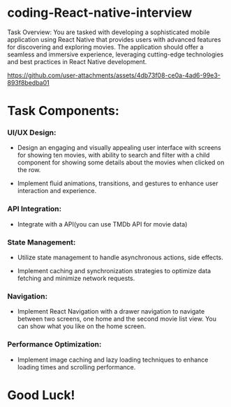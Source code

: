 # coding-React-native-interview

Task Overview:
You are tasked with developing a sophisticated mobile application using React Native that provides users with advanced features for discovering and exploring movies. The application should offer a seamless and immersive experience, leveraging cutting-edge technologies and best practices in React Native development.

https://github.com/user-attachments/assets/4db73f08-ce0a-4ad6-99e3-893f8bedba01


# Task Components:

### UI/UX Design:

- Design an engaging and visually appealing user interface with screens for showing ten movies, with ability to search and filter with a child component for showing some details about the movies when clicked on the row.

- Implement fluid animations, transitions, and gestures to enhance user interaction and experience.

### API Integration:

- Integrate with a API(you can use TMDb API for movie data)

### State Management:

- Utilize state management to handle asynchronous actions, side effects.

- Implement caching and synchronization strategies to optimize data fetching and minimize network requests.

### Navigation:

- Implement React Navigation with a drawer navigation to navigate between two screens, one home and the second movie list view. You can show what you like on the home screen.

### Performance Optimization:

- Implement image caching and lazy loading techniques to enhance loading times and scrolling performance.

# Good Luck!
